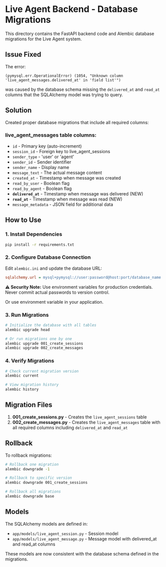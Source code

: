 # Live Agent Backend - Database Migrations

This directory contains the FastAPI backend code and Alembic database migrations for the Live Agent system.

## Issue Fixed

The error:
```
(pymysql.err.OperationalError) (1054, "Unknown column 'live_agent_messages.delivered_at' in 'field list'")
```

was caused by the database schema missing the `delivered_at` and `read_at` columns that the SQLAlchemy model was trying to query.

## Solution

Created proper database migrations that include all required columns:

### live_agent_messages table columns:
- `id` - Primary key (auto-increment)
- `session_id` - Foreign key to live_agent_sessions
- `sender_type` - 'user' or 'agent'
- `sender_id` - Sender identifier
- `sender_name` - Display name
- `message_text` - The actual message content
- `created_at` - Timestamp when message was created
- `read_by_user` - Boolean flag
- `read_by_agent` - Boolean flag
- **`delivered_at`** - Timestamp when message was delivered (NEW)
- **`read_at`** - Timestamp when message was read (NEW)
- `message_metadata` - JSON field for additional data

## How to Use

### 1. Install Dependencies

```bash
pip install -r requirements.txt
```

### 2. Configure Database Connection

Edit `alembic.ini` and update the database URL:

```ini
sqlalchemy.url = mysql+pymysql://user:password@host:port/database_name
```

**⚠️ Security Note:** Use environment variables for production credentials. Never commit actual passwords to version control.

Or use environment variable in your application.

### 3. Run Migrations

```bash
# Initialize the database with all tables
alembic upgrade head

# Or run migrations one by one
alembic upgrade 001_create_sessions
alembic upgrade 002_create_messages
```

### 4. Verify Migrations

```bash
# Check current migration version
alembic current

# View migration history
alembic history
```

## Migration Files

1. **001_create_sessions.py** - Creates the `live_agent_sessions` table
2. **002_create_messages.py** - Creates the `live_agent_messages` table with all required columns including `delivered_at` and `read_at`

## Rollback

To rollback migrations:

```bash
# Rollback one migration
alembic downgrade -1

# Rollback to specific version
alembic downgrade 001_create_sessions

# Rollback all migrations
alembic downgrade base
```

## Models

The SQLAlchemy models are defined in:
- `app/models/live_agent_session.py` - Session model
- `app/models/live_agent_message.py` - Message model with delivered_at and read_at columns

These models are now consistent with the database schema defined in the migrations.
